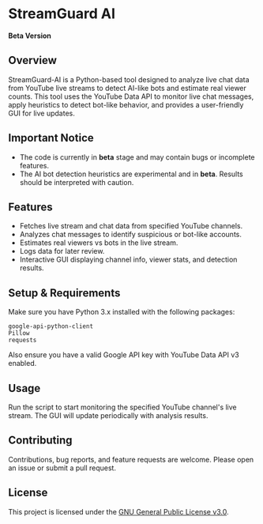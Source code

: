 <!DOCTYPE html>
<html lang="en">
<head>
  <meta charset="UTF-8" />
  <meta name="viewport" content="width=device-width, initial-scale=1" />

</head>
<body>

  <h1>StreamGuard AI</h1>

  <p><strong>Beta Version</strong></p>

  <h2>Overview</h2>
  <p>
    StreamGuard-AI is a Python-based tool designed to analyze live chat data from YouTube live streams to detect AI-like bots and estimate real viewer counts. This tool uses the YouTube Data API to monitor live chat messages, apply heuristics to detect bot-like behavior, and provides a user-friendly GUI for live updates.
  </p>

  <h2>Important Notice</h2>
  <ul>
    <li>The code is currently in <strong>beta</strong> stage and may contain bugs or incomplete features.</li>
    <li>The AI bot detection heuristics are experimental and in <strong>beta</strong>. Results should be interpreted with caution.</li>
  </ul>

  <h2>Features</h2>
  <ul>
    <li>Fetches live stream and chat data from specified YouTube channels.</li>
    <li>Analyzes chat messages to identify suspicious or bot-like accounts.</li>
    <li>Estimates real viewers vs bots in the live stream.</li>
    <li>Logs data for later review.</li>
    <li>Interactive GUI displaying channel info, viewer stats, and detection results.</li>
  </ul>

  <h2>Setup & Requirements</h2>
  <p>Make sure you have Python 3.x installed with the following packages:</p>
  <pre><code>google-api-python-client
Pillow
requests
</code></pre>
  <p>Also ensure you have a valid Google API key with YouTube Data API v3 enabled.</p>

  <h2>Usage</h2>
  <p>Run the script to start monitoring the specified YouTube channel's live stream. The GUI will update periodically with analysis results.</p>

  <h2>Contributing</h2>
  <p>Contributions, bug reports, and feature requests are welcome. Please open an issue or submit a pull request.</p>

  <h2>License</h2>
  <p>This project is licensed under the <a href="https://www.gnu.org/licenses/gpl-3.0.en.html" target="_blank" rel="noopener noreferrer">GNU General Public License v3.0</a>.</p>


</body>
</html>
